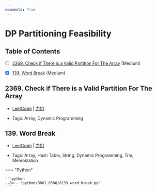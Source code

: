 ```yaml
---
comments: True
---
```


# DP Partitioning Feasibility

## Table of Contents

- [ ] [2369. Check if There is a Valid Partition For The Array](#2369-check-if-there-is-a-valid-partition-for-the-array) (Medium)
- [x] [139. Word Break](#139-word-break) (Medium)


## 2369. Check if There is a Valid Partition For The Array

-    [LeetCode](https://leetcode.com/problems/check-if-there-is-a-valid-partition-for-the-array/) | [力扣](https://leetcode.cn/problems/check-if-there-is-a-valid-partition-for-the-array/)

-   Tags: Array, Dynamic Programming



## 139. Word Break

-    [LeetCode](https://leetcode.com/problems/word-break/) | [力扣](https://leetcode.cn/problems/word-break/)

-   Tags: Array, Hash Table, String, Dynamic Programming, Trie, Memoization

=== "Python"

    ```python
    --8<-- "python/0001_0300/0139_word_break.py"
    ```



